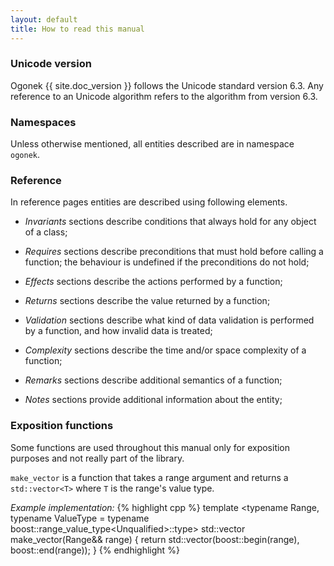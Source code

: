 ```yaml
---
layout: default
title: How to read this manual
---
```


### Unicode version

Ogonek {{ site.doc_version }} follows the Unicode standard version 6.3. Any reference to an Unicode
algorithm refers to the algorithm from version 6.3.

### Namespaces

Unless otherwise mentioned, all entities described are in namespace `ogonek`.

### Reference

In reference pages entities are described using following elements.

- *Invariants* sections describe conditions that always hold for any object of
a class;

- *Requires* sections describe preconditions that must hold before calling a
function; the behaviour is undefined if the preconditions do not hold;

- *Effects* sections describe the actions performed by a function;

- *Returns* sections describe the value returned by a function;

- *Validation* sections describe what kind of data validation is performed by a
function, and how invalid data is treated;

- *Complexity* sections describe the time and/or space complexity of a function;

- *Remarks* sections describe additional semantics of a function;

- *Notes* sections provide additional information about the entity;

### Exposition functions

Some functions are used throughout this manual only for exposition purposes and
not really part of the library.

`make_vector` is a function that takes a range argument and returns a
`std::vector<T>` where `T` is the range's value type.

*Example implementation:*
{% highlight cpp %}
template <typename Range,
          typename ValueType = typename boost::range_value_type<Unqualified<Range>>::type>
std::vector<ValueType> make_vector(Range&& range) {
    return std::vector<ValueType>(boost::begin(range), boost::end(range));
}
{% endhighlight %}

